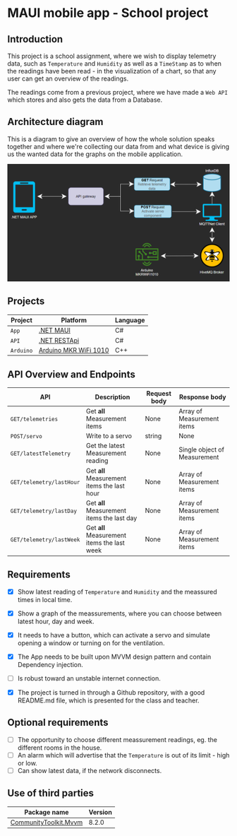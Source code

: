 # MAUI mobile app - School project

## Introduction
This project is a school assignment, where we wish to display telemetry data, such as `Temperature` and `Humidity` as well as a `TimeStamp` as to when the readings have been read - in the visualization of a chart, so that any user can get an overview of the readings.

The readings come from a previous project, where we have made a `Web API` which stores and also gets the data from a Database.

## Architecture diagram
This is a diagram to give an overview of how the whole solution speaks together and where we're collecting our data from and what device is giving us the wanted data for the graphs on the mobile application.

![](./Images/architecture-diagram.png)

## Projects
| Project   | Platform                                                                                                    | Language |
|-----------|-------------------------------------------------------------------------------------------------------------|----------|
| `App`     | [.NET MAUI](https://learn.microsoft.com/en-us/dotnet/maui/what-is-maui)                                     | C#       |
| `API`     | [.NET RESTApi](https://learn.microsoft.com/en-us/aspnet/core/fundamentals/minimal-apis?view=aspnetcore-7.0) | C#       |
| `Arduino` | [Arduino MKR WiFi 1010](https://store.arduino.cc/products/arduino-mkr-wifi-1010)                            | C++      |

## API Overview and Endpoints
| API                      | Description                                 | Request body | Response body                |
|--------------------------|---------------------------------------------|--------------|------------------------------|
| `GET/telemetries`        | Get **all** Measurement items               | None         | Array of Measurement items   |
| `POST/servo`             | Write to a servo                            | string       | None                         |
| `GET/latestTelemetry`    | Get the latest Measurement reading          | None         | Single object of Measurement |
| `GET/telemetry/lastHour` | Get **all** Measurement items the last hour | None         | Array of Measurement items   |
| `GET/telemetry/lastDay`  | Get **all** Measurement items the last day  | None         | Array of Measurement items   |
| `GET/telemetry/lastWeek` | Get **all** Measurement items the last week | None         | Array of Measurement items   |

## Requirements
 - [x] Show latest reading of `Temperature` and `Humidity` and the meassured times in local time.
 - [x] Show a graph of the meassurements, where you can choose between latest hour, day and week.
 - [x] It needs to have a button, which can activate a servo and simulate opening a window or turning on for the ventilation.
 - [x] The App needs to be built upon MVVM design pattern and contain Dependency injection.
 - [ ] Is robust toward an unstable internet connection.
 - [x] The project is turned in through a Github repository, with a good README.md file, which is presented for the class and teacher.


## Optional requirements
 - [ ] The opportunity to choose different meassurement readings, eg. the different rooms in the house.
 - [ ] An alarm which will advertise that the `Temperature` is out of its limit - high or low.
 - [ ] Can show latest data, if the network disconnects.

## Use of third parties
| Package name                                                                             | Version |
|------------------------------------------------------------------------------------------|---------|
| [CommunityToolkit.Mvvm](https://learn.microsoft.com/en-us/dotnet/communitytoolkit/mvvm/) | 8.2.0   |


